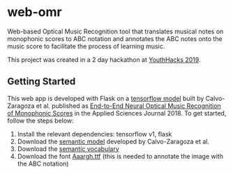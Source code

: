 # web-omr
Web-based Optical Music Recognition tool that translates musical notes on monophonic scores to ABC notation and annotates the ABC notes onto the music score to facilitate the process of learning music.

This project was created in a 2 day hackathon at [YouthHacks 2019](https://youthhacks.org/). 

## Getting Started
This web app is developed with Flask on a [tensorflow model](https://github.com/calvozaragoza/tf-deep-omr) built by Calvo-Zaragoza et al. published as [End-to-End Neural Optical Music Recognition of Monophonic Scores](https://www.mdpi.com/2076-3417/8/4/606) in the Applied Sciences Journal 2018.
To get started, follow the steps below:

 1. Install the relevant dependencies: tensorflow v1, flask
 2. Download the [semantic model](https://grfia.dlsi.ua.es/primus/models/PrIMuS/Semantic-Model.zip) developed by Calvo-Zaragoza et al.
 3. Download the [semantic vocabulary](https://github.com/calvozaragoza/tf-deep-omr/blob/master/Data/vocabulary_semantic.txt)
 4. Download the font [Aaargh.ttf](https://www.fontsquirrel.com/fonts/aaargh) (this is needed to annotate the image with the ABC notation)
<!--stackedit_data:
eyJoaXN0b3J5IjpbMTE5MTk2ODI0MCwtMTIxNTA4ODk2Ml19
-->